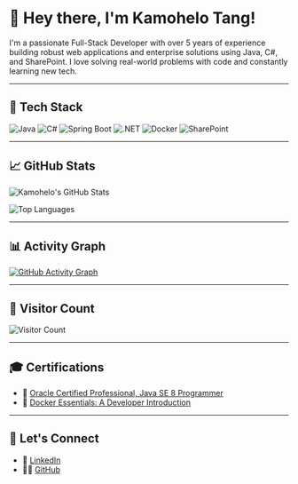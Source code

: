 # 👋 Hey there, I'm Kamohelo Tang!

I'm a passionate Full-Stack Developer with over 5 years of experience building robust web applications and enterprise solutions using Java, C#, and SharePoint. I love solving real-world problems with code and constantly learning new tech.

---

## 🚀 Tech Stack

![Java](https://img.shields.io/badge/Java-ED8B00?style=for-the-badge&logo=java&logoColor=white)
![C#](https://img.shields.io/badge/C%23-239120?style=for-the-badge&logo=c-sharp&logoColor=white)
![Spring Boot](https://img.shields.io/badge/Spring%20Boot-6DB33F?style=for-the-badge&logo=spring-boot&logoColor=white)
![.NET](https://img.shields.io/badge/.NET-512BD4?style=for-the-badge&logo=dotnet&logoColor=white)
![Docker](https://img.shields.io/badge/Docker-2496ED?style=for-the-badge&logo=docker&logoColor=white)
![SharePoint](https://img.shields.io/badge/SharePoint-0078D4?style=for-the-badge&logo=microsoft-sharepoint&logoColor=white)

---

## 📈 GitHub Stats

![Kamohelo's GitHub Stats](https://github-readme-stats.vercel.app/api?username=KamoheloTang&show_icons=true&theme=tokyonight)

![Top Languages](https://github-readme-stats.vercel.app/api/top-langs/?username=KamoheloTang&layout=compact&theme=tokyonight)

---

## 📊 Activity Graph

[![GitHub Activity Graph](https://github-readme-activity-graph.cyclic.app/graph?username=KamoheloTang&theme=tokyo-night)](https://github.com/ashutosh00710/github-readme-activity-graph)

---

## 👀 Visitor Count

![Visitor Count](https://komarev.com/ghpvc/?username=KamoheloTang&label=Visitors&color=0e75b6&style=flat)

---

## 🎓 Certifications

- 🥇 [Oracle Certified Professional, Java SE 8 Programmer](https://www.credly.com/badges/eea66187-849a-49db-a5d6-ea2bef1992ff/linked_in_profile)
- 🐳 [Docker Essentials: A Developer Introduction](https://www.credly.com/badges/80eafa61-e563-494c-a46e-7b1f33391c89/linked_in_profile)

---

## 🤝 Let's Connect

- 💼 [LinkedIn](https://www.linkedin.com/in/kamohelo-tang)
- 👨‍💻 [GitHub](https://github.com/KamoheloTang)
